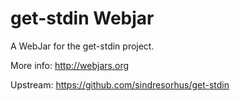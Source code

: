 get-stdin Webjar
===================

A WebJar for the get-stdin project.

More info: http://webjars.org

Upstream: https://github.com/sindresorhus/get-stdin
